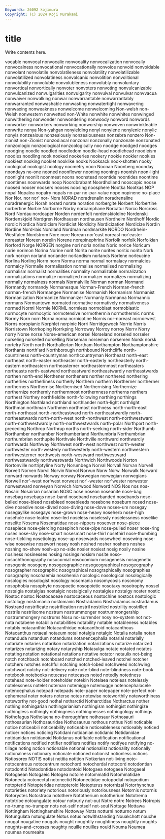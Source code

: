 ```yaml
---
Keywords: 26092 kojimura
Copyright: (C) 2024 Koji Murakami
---
```


# title

Write contents here.



vocable nonvocal nonvocalic nonvocality
nonvocalization nonvocally nonvocalness nonvocational nonvocationally nonvoice nonvoid nonvoidable nonvolant nonvolatile
nonvolatileness nonvolatility nonvolatilizable nonvolatilized nonvolatiness nonvolcanic nonvolition nonvolitional nonvolubility nonvoluble
nonvolubleness nonvolubly nonvoluntary nonvortical nonvortically nonvoter nonvoters nonvoting nonvulcanizable nonvulcanized
nonvulgarities nonvulgarity nonvulval nonvulvar nonvvacua nonwaiver nonwalking nonwar nonwarrantable nonwarrantably
nonwarranted nonwashable nonwasting nonwatertight nonwavering nonwaxing nonweakness nonwelcome nonwelcoming Non-welsh
non-Welsh nonwestern nonwetted non-White nonwhite nonwhites nonwinged nonwithering nonwonder nonwondering
nonwoody nonword nonwords nonworker nonworkers nonworking nonworship nonwoven nonwrinkleable nonwrite
nonya Non-yahgan nonyielding nonyl nonylene nonylenic nonylic nonyls nonzealous nonzealously
nonzealousness nonzebra nonzero Non-zionist non-Zionist nonzodiacal nonzonal nonzonally nonzonate nonzonated
nonzoologic nonzoological nonzoologically noo noodge noodged noodges noodging noodle noodled
noodledom noodle-head noodlehead noodleism noodles noodling nook nooked nookeries nookery
nookie nookier nookies nookiest nooking nooklet nooklike nooks Nooksack nook-shotten
nooky noological noologist noology noometry noon Noonan Noonberg noonday noondays
no-one nooned noonflower nooning noonings noonish noon-light noonlight noonlit noonmeat
noons noonstead noontide noontides noontime noontimes noonwards noop Noordbrabant Noordholland
nooscopic noose noosed nooser noosers nooses noosing noosphere Nootka Nootkas
NOP nopal Nopalea nopalry nopals no-par no-par-value nope nopinene no-place
Nor Nor. nor nor' nor- Nora NORAD noradrenalin noradrenaline noradrenergic
Norah norard norate noration norbergite Norbert Norbertine norbertine Norbie Norborne
Norby norcamphane Norcatur Norco Norcross Nord Nordau nordcaper Norden nordenfelt
nordenskioldine Nordenskj Nordenskjold Nordgren Nordhausen nordhausen Nordheim Nordhoff Nordic nordic
Nordica Nordicism Nordicist Nordicity Nordicization Nordicize Nordin Nordine Nord-lais Nordland
Nordman nordmarkite NORDO Nordrhein-Westfalen Nordstrom Nore nore Norean nor'east noreast
nor'easter noreaster Noreen norelin Norene norepinephrine Norfolk norfolk Norfolkian Norford
Norge NORGEN norgine nori noria norias Noric norice Noricum norie
norimon Norina Norine norit Norita norite norites noritic norito Nork
nork norkyn norland norlander norlandism norlands Norlene norleucine Norlina Norling
Norm norm Norma norma normal normalacy normalcies normalcy Normalie normalisation
normalise normalised normalising normalism normalist normalities normality normalizable normalization normalizations
normalize normalized normalizer normalizes normalizing normally normalness normals Normalville Norman
norman Normand Normandy normandy Normanesque Norman-French Norman-french norman-french Normangee Normanise
Normanish Normanism Normanist Normanization Normanize Normanizer Normanly Normanna Normannic normans
Normantown normated normative normatively normativeness normed Normi Normie NORML normless
normoblast normoblastic normocyte normocytic normotensive normothermia normothermic norms Normy Norn
norn Norna norna nornicotine Nornis nor-noreast nornorwest Norns noropianic Norphlet
norpinic Norri Norridgewock Norrie Norris Norristown Norrkoping Norrkping Norroway Norroy
norroy Norrv Norry norry Norse norse Norse-american norsel Norseland norseled
norseler norseling norselled norselling Norseman norseman norsemen Norsk norsk nortelry
North north Northallerton Northam Northampton Northamptonshire Northants north'ard Northborough northbound
Northcliffe north-countriness north-countryman northcountryman Northeast north-east northeast north-easter northeaster north-easterly
northeasterly north-eastern northeastern northeasterner northeasternmost northeasters northeasts north-eastward northeastward northeastwardly
northeastwards northen north-end Northener northeners norther northered northering northerlies northerliness
northerly Northern northern Northerner northerner northerners Northernise Northernised Northernising Northernize
northernize northernly northernmost northernness northerns northers northest Northey northfieldite north-following
northing northings Northington Northland northland northlander north-light northlight Northman northman
Northmen northmost northness north-north-east north-northeast north-northeastward north-northeastwardly north-northeastwards north-north-west north-northwest
north-northwestward north-northwestwardly north-northwestwards north-polar Northport north-preceding Northrop Northrup norths north-seeking
north-sider Northumb Northumber northumber Northumberland Northumbria Northumbrian northumbrian northupite Northvale
Northville northward northwardly northwards Northway Northwest north-west northwest north-wester northwester
north-westerly northwesterly north-western northwestern northwesterner northwests north-westward northwestward northwestwardly northwestwards
Northwich Northwoods Norton Nortonville nortriptyline Norty Norumbega Norval Norvall Norvan
Norvell Norvelt Norven Norvil Norvin Norvol Norvun Norw Norw. Norwalk
Norward norward norwards Norway norway Norwegian norwegian norwegians Norwell nor'-west
nor'west norwest nor'-wester nor'wester norwester norwestward norweyan Norwich Norwood Norword
NOS Nos nos nos- Nosairi Nosairian nosarian NOSC nose nosean
noseanite nose-bag nosebag nosebags nose-band noseband nosebanded nosebands nose-belled nose-bleed
nosebleed nosebleeds nosebone noseburn nosed nose-dive nosedive nose-dived nose-diving nose-dove
nosee-um nosegay nosegaylike nosegays nose-grown nose-heavy noseherb nose-high nosehole nose-leafed
nose-led noseless noselessly noselessness noselike noselite Nosema Nosematidae nose-nippers noseover
nose-piece nosepiece nose-piercing nosepinch nose-pipe nose-pulled noser nose-ring noses nose-shy
nose-smart nosesmart nose-thirl nosethirl nose-thumbing nose-tickling nosetiology nose-up nosewards nosewheel
nosewing nose-wise nosewise nosewort nosey nosh noshed nosher noshers noshes
noshing no-show nosh-up no-side nosier nosiest nosig nosily nosine nosiness
nosinesses nosing nosings nosism nosite noso- nosochthonography nosocomial nosocomium nosogenesis
nosogenetic nosogenic nosogeny nosogeographic nosogeographical nosogeography nosographer nosographic nosographical nosographically
nosographies nosography nosohaemia nosohemia nosologic nosological nosologically nosologies nosologist nosology
nosomania nosomycosis nosonomy nosophobia nosophyte nosopoetic nosopoietic nosotaxy nosotrophy nossel
nostalgia nostalgias nostalgic nostalgically nostalgies nostalgy noster nostic Nostoc nostoc
Nostocaceae nostocaceous nostochine nostocs nostologic nostology nostomania nostomanic Nostradamic Nostradamus
nostradamus Nostrand nostrificate nostrification nostril nostriled nostrility nostrilled nostrils nostrilsome
nostrum nostrummonger nostrummongership nostrummongery nostrums Nosu no-surrender nosy no-system not
not- nota notabene notabilia notabilities notability notable notableness notables notably
notacanthid Notacanthidae notacanthoid notacanthous Notacanthus notaeal notaeum notal notalgia notalgic
Notalia notalia notan notanduda notandum notandums notanencephalia notarial notarially notariate
notaries notarikon notarization notarizations notarize notarized notarizes notarizing notary notaryship
Notasulga notate notated notates notating notation notational notations notative notator
notaulix not-being notch notchback notchboard notched notched-leaved notchel notcher notchers
notches notchful notching notch-lobed notchweed notchwing notchwort notchy not-delivery note
note-blind note-blindness note-book notebook notebooks notecase notecases noted notedly notedness
notehead note-holder noteholder notekin Notelaea noteless notelessly notelessness notelet noteman
notemigge notemugge notencephalocele notencephalus notepad notepads note-paper notepaper note-perfect not-ephemeral
noter noters noterse notes notewise noteworthily noteworthiness noteworthy not-good nothal
notharctid Notharctidae Notharctus nother nothing nothingarian nothingarianism nothingism nothingist nothingize
nothingless nothingly nothingness nothingnesses nothingology nothings Nothofagus Notholaena no-thoroughfare nothosaur
Nothosauri nothosaurian Nothosauridae Nothosaurus nothous nothus Noti noticable notice noticeabili
noticeability noticeable noticeableness noticeably noticed noticer notices noticing Notidani notidanian
notidanid Notidanidae notidanidan notidanoid Notidanus notifiable notification notificational notifications notified
notifier notifiers notifies notify notifyee notifying no-tillage noting notion notionable
notional notionalist notionality notionally notionalness notionary notionate notioned notionist notionless
notions Notiosorex NOTIS notist notitia notition Notkerian not-living noto- notocentrous
notocentrum notochord notochordal notocord notodontian notodontid Notodontidae notodontoid Notogaea notogaea
Notogaeal Notogaean Notogaeic Notogea notoire notommatid Notommatidae Notonecta notonectal notonectid
Notonectidae notopodial notopodium notopterid Notopteridae notopteroid Notopterus notorhizal Notorhynchus notorieties
notoriety notorious notoriously notoriousness Notornis notornis Notoryctes Notostraca notothere Nototherium
nototherium Nototrema nototribe notoungulate notour notourly not-out Notre notre Notrees
Notropis no-trump no-trumper nots not-self notself not-soul Nottage Nottawa Nottingham
Nottinghamshire Nottoway Notts notturni notturno notum Notungulata notungulate Notus notus
notwithstanding Nouakchott nouche nougat nougatine nougats nought noughtily noughtiness noughtly
noughts noughts-and-crosses noughty nouille nouilles nould Nouma Noumea noumea noumeaite
